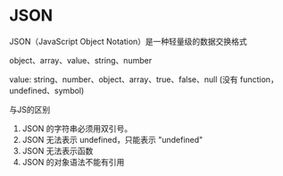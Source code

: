 # JSON

JSON（JavaScript Object Notation）是一种轻量级的数据交换格式

object、array、value、string、number

value: string、number、object、array、true、false、null (没有 function，undefined、symbol)

与JS的区别

1. JSON 的字符串必须用双引号。
2. JSON 无法表示 undefined，只能表示 "undefined"
3. JSON 无法表示函数
4. JSON 的对象语法不能有引用
